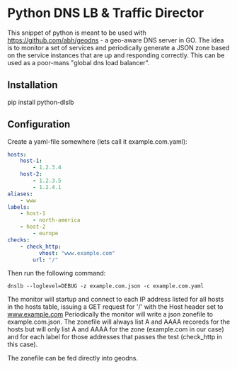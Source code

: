 Python DNS LB & Traffic Director
================================

This snippet of python is meant to be used with https://github.com/abh/geodns - a geo-aware
DNS server in GO. The idea is to monitor a set of services and periodically generate a JSON
zone based on the service instances that are up and responding correctly. This can be used
as a poor-mans "global dns load balancer".

Installation
------------

pip install python-dlslb


Configuration
-------------

Create a yaml-file somewhere (lets call it example.com.yaml):

```yaml
hosts:
	host-1:
		- 1.2.3.4
	host-2:
		- 1.2.3.5
		- 1.2.4.1
aliases:
	- www
labels:
	- host-1
		- north-america
	- host-2
		- europe
checks:
	- check_http:
		  vhost: "www.example.com"
		url: "/"
```

Then run the following command:

	dnslb --loglevel=DEBUG -z example.com.json -c example.com.yaml

The monitor will startup and connect to each IP address listed for all hosts in the
hosts table, issuing a GET request for '/' with the Host header set to www.example.com
Periodically the monitor will write a json zonefile to example.com.json. The zonefile
will always list A and AAAA recoreds for the hosts but will only list A and AAAA for
the zone (example.com in our case) and for each label for those addresses that passes
the test (check_http in this case).

The zonefile can be fed directly into geodns.

